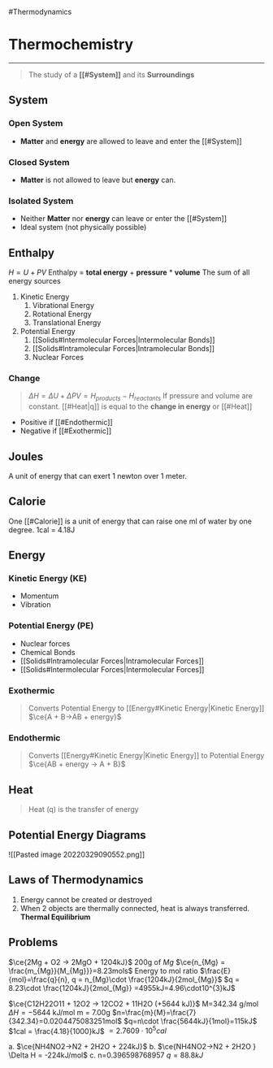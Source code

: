 #Thermodynamics
# Thermochemistry
---
> The study of a **[[#System]]** and its **Surroundings**
## System
### Open System
- **Matter** and **energy** are allowed to leave and enter the [[#System]]
### Closed System
- **Matter** is not allowed to leave but **energy** can.
### Isolated System
- Neither **Matter** nor **energy** can leave or enter the [[#System]]
- Ideal system (not physically possible)

## Enthalpy
$H=U+PV$ Enthalpy = **total energy** + **pressure** \* **volume**
The sum of all energy sources
1. Kinetic Energy
	1. Vibrational Energy
	2. Rotational Energy
	3. Translational Energy
2. Potential Energy
	1. [[Solids#Intermolecular Forces|Intermolecular Bonds]]
	2. [[Solids#Intramolecular Forces|Intramolecular Bonds]]
	3. Nuclear Forces
### Change
> $\Delta H=\Delta U + \Delta PV=H_{products}-H_{reactants}$
> If pressure and volume are constant. [[#Heat|q]] is equal to the **change in energy** or [[#Heat]]

- Positive if [[#Endothermic]]
- Negative if [[#Exothermic]] 

## Joules
A unit of energy that can exert 1 newton over 1 meter.
## Calorie
One [[#Calorie]] is a unit of energy that can raise one ml of water by one degree.
1cal = 4.18J

## Energy
### Kinetic Energy (KE)
- Momentum
- Vibration
### Potential Energy (PE)
- Nuclear forces
- Chemical Bonds
- [[Solids#Intramolecular Forces|Intramolecular Forces]]
- [[Solids#Intermolecular Forces|Intermolecular Forces]]
### Exothermic
> Converts Potential Energy to [[Energy#Kinetic Energy|Kinetic Energy]]
> $\ce{A + B->AB + energy}$
### Endothermic
> Converts [[Energy#Kinetic Energy|Kinetic Energy]] to Potential Energy
> $\ce{AB + energy -> A + B}$
## Heat
> Heat (q) is the transfer of energy 

## Potential Energy Diagrams
![[Pasted image 20220329090552.png]]

## Laws of Thermodynamics
1. Energy cannot be created or destroyed
2. When 2 objects are thermally connected, heat is always transferred. **Thermal Equilibrium**

## Problems
$\ce{2Mg + O2 -> 2MgO + 1204kJ}$ 200g of $Mg$ 
$\ce{n_{Mg} = \frac{m_{Mg}}{M_{Mg}}}=8.23mols$
Energy to mol ratio
$\frac{E}{mol}=\frac{q}{n}, q = n_{Mg}\cdot \frac{1204kJ}{2mol_{Mg}}$
$q = 8.23\cdot \frac{1204kJ}{2mol_{Mg}} =4955kJ=4.96\cdot10^{3}kJ$

$\ce{C12H22O11 + 12O2 -> 12CO2 + 11H2O (+5644 kJ)}$
M=342.34 g/mol
$\Delta H=-5644$ kJ/mol
m = 7.00g
$n=\frac{m}{M}=\frac{7}{342.34}=0.0204475083251mol$
$q=n\cdot \frac{5644kJ}{1mol}=115kJ$
$1cal = \frac{4.18}{1000}kJ$
$=2.7609\cdot10^{5}cal$

a. $\ce{NH4NO2->N2 + 2H2O + 224kJ}$
b. $\ce{NH4NO2->N2 + 2H2O } \Delta H = -224kJ/mol$ 
c. n=0.396598768957
$q=88.8kJ$